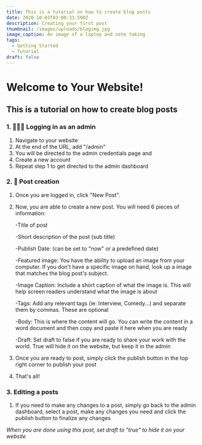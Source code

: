 ```yaml
---
title: This is a tutorial on how to create blog posts
date: 2020-10-03T03:08:33.590Z
description: Creating your first post
thumbnail: /images/uploads/blogimg.jpg
image_caption: An image of a laptop and note taking
tags:
  - Getting Started
  - Tutorial
draft: false
---
```

# Welcome to Your Website!

## This is a tutorial on how to create blog posts

### 1. 👨🏽‍💻 Logging in as an admin

1. Navigate to your website
2. At the end of the URL, add "/admin"
3. You will be directed to the admin credentials page and
4. Create a new account
5. Repeat step 1 to get directed to the admin dashboard

### 2. 📝 Post creation

1. Once you are logged in, click "New Post".
2. Now, you are able to create a new post. You will need 6 pieces of information:

   \-Title of post

   \-Short description of the post (sub title)

   \-Publish Date: (can be set to "now" or a predefined date)

   \-Featured image: You have the ability to upload an image from your computer. If you don't have a specific image on hand, look up a image that matches the blog post's subject.

   \-Image Caption: Include a short caption of what the image is. This will help screen readers understand what the image is about

   \-Tags: Add any relevant tags (ie: Interview, Comedy...) and separate them by commas. These are optional

   \-Body: This is where the content will go. You can write the content in a word document and then copy and paste it here when you are ready

   \-Draft: Set draft to false if you are ready to share your work with the world. True will hide it on the website, but keep it in the admin
3. Once you are ready to post, simply click the publish button in the top right corner to publish your post
4. That's all!

### 3. Editing a posts

1. If you need to make any changes to a post, simply go back to the admin dashboard, select a post, make any changes you need and click the publish button to finalize any changes

*When you are done using this post, set draft to "true" to hide it on your website*
